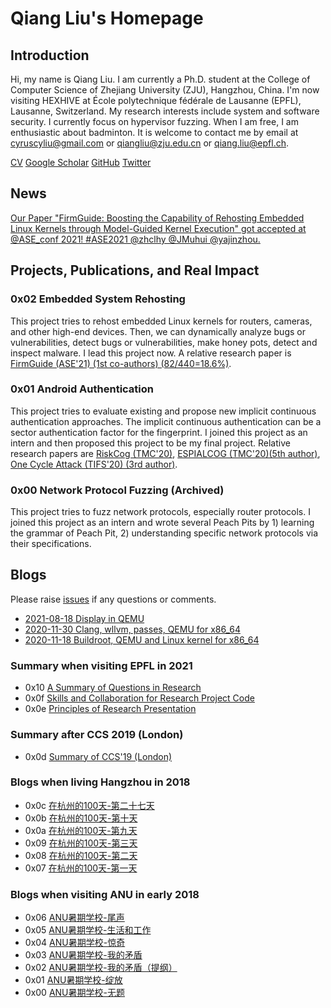 # Qiang Liu's Homepage

## Introduction

Hi, my name is Qiang Liu. I am currently a Ph.D. student at the College
of Computer Science of Zhejiang University (ZJU), Hangzhou, China. I'm
now visiting HEXHIVE at École polytechnique fédérale de Lausanne (EPFL),
Lausanne, Switzerland. My research interests include system and software
security. I currently focus on hypervisor fuzzing. When I am free, I am
enthusiastic about badminton. It is welcome to contact me by email at
cyruscyliu@gmail.com or qiangliu@zju.edu.cn or qiang.liu@epfl.ch.

[CV](./Qiang_s_CV.pdf)
[Google Scholar](https://scholar.google.com/citations?user=fa1uB2sAAAAJ&hl=en)
[GitHub](https://github.com/cyruscyliu)
[Twitter](https://www.twitter.com/qiangliu717)

## News

[Our Paper "FirmGuide: Boosting the Capability of Rehosting Embedded
Linux Kernels through Model-Guided Kernel Execution" got accepted at
@ASE_conf 2021! #ASE2021 @zhclhy @JMuhui
@yajinzhou.](https://twitter.com/qiangliu717/status/1413674256152637441?s=20)

## Projects, Publications, and Real Impact

### 0x02 Embedded System Rehosting

This project tries to rehost embedded Linux kernels for routers,
cameras, and other high-end devices. Then, we can dynamically analyze
bugs or vulnerabilities, detect bugs or vulnerabilities, make honey
pots, detect and inspect malware. I lead this project now. A relative
research paper is [FirmGuide (ASE'21) (1st co-authors) (82/440=18.6%)](./papers/firmguide-ase21.pdf).

### 0x01 Android Authentication

This project tries to evaluate existing and propose new implicit
continuous authentication approaches. The implicit continuous
authentication can be a sector authentication factor for the
fingerprint. I joined this project as an intern and then proposed this
project to be my final project. Relative research papers are [RiskCog
(TMC'20)](./papers/riskcog-tmc20.pdf),
[ESPIALCOG (TMC'20)(5th
author)](./papers/espialcog-tmc20.pdf), [One
Cycle Attack (TIFS'20) (3rd
author)](./papers/one-cycle-attack-tifs20.pdf).

### 0x00 Network Protocol Fuzzing (Archived)

This project tries to fuzz network protocols, especially router
protocols. I joined this project as an intern and wrote several Peach
Pits by 1) learning the grammar of Peach Pit, 2) understanding specific
network protocols via their specifications. 

## Blogs

Please raise [issues](https://github.com/cyruscyliu/cyruscyliu.github.io/issues)
if any questions or comments.

+ [2021-08-18 Display in QEMU](./posts/2021-08-18-Display-in-QEMU.html)
+ [2020-11-30 Clang, wllvm, passes, QEMU for x86_64](./posts/2020-11-30-wllvm-clang-qemu-x86_64.html)
+ [2020-11-18 Buildroot, QEMU and Linux kernel for x86_64](./posts/2020-11-18-buildroot-qemu-x86_64.html)


### Summary when visiting EPFL in 2021

* 0x10 [A Summary of Questions in Research](posts/2021-09-07-Research-Philosophy.html)
* 0x0f [Skills and Collaboration for Research Project Code](posts/2021-09-03-Summary-Research-SE.html)
* 0x0e [Principles of Research Presentation](posts/2021-08-27-Principle-of-Presentation.html)

### Summary after CCS 2019 (London)

* 0x0d [Summary of CCS'19 (London)](./posts/2019-11-23-CCS-London-Summary.html)

### Blogs when living Hangzhou in 2018

* 0x0c [在杭州的100天-第二十七天](./posts/2018-04-07-在杭州的100天-第二十七天.html)
* 0x0b [在杭州的100天-第十天](./posts/2018-03-28-在杭州的100天-第十天.html)
* 0x0a [在杭州的100天-第九天](./posts/2018-03-11-在杭州的100天-第九天.html)
* 0x09 [在杭州的100天-第三天](./posts/2018-03-10-在杭州的100天-第三天.html)
* 0x08 [在杭州的100天-第二天](./posts/2018-03-08-在杭州的100天-第二天.html)
* 0x07 [在杭州的100天-第一天](./posts/2018-03-08-在杭州的100天-第一天.html)

### Blogs when visiting ANU in early 2018

* 0x06 [ANU暑期学校-尾声](./posts/2018-02-07-ANU暑期学校-尾声.html)
* 0x05 [ANU暑期学校-生活和工作](./posts/2018-02-07-ANU暑期学校-生活和工作.html)
* 0x04 [ANU暑期学校-惊奇](./posts/2018-01-21-ANU暑期学校-惊奇.html)
* 0x03 [ANU暑期学校-我的矛盾](./posts/2018-02-01-ANU暑期学校-我的矛盾.html)
* 0x02 [ANU暑期学校-我的矛盾（提纲）](./posts/2018-01-19-ANU暑期学校-我的矛盾（提纲）.html)
* 0x01 [ANU暑期学校-绽放](./posts/2018-01-24-ANU暑期学校-绽放.html)
* 0x00 [ANU暑期学校-无题](./posts/2018-01-23-ANU暑期学校-无题.html)
